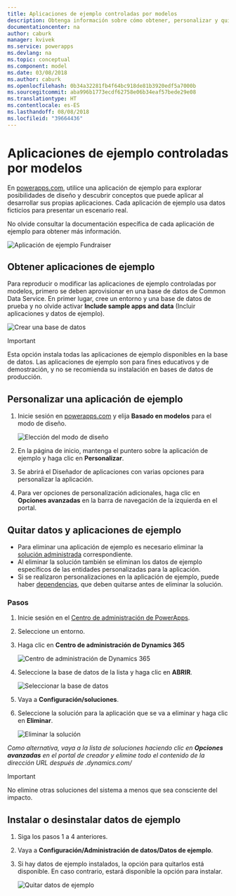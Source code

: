 ```yaml
---
title: Aplicaciones de ejemplo controladas por modelos
description: Obtenga información sobre cómo obtener, personalizar y quitar aplicaciones de ejemplo controladas por modelos.
documentationcenter: na
author: caburk
manager: kvivek
ms.service: powerapps
ms.devlang: na
ms.topic: conceptual
ms.component: model
ms.date: 03/08/2018
ms.author: caburk
ms.openlocfilehash: 0b34a32281fb4f64bc918de81b3920edf5a7000b
ms.sourcegitcommit: aba996b1773ecdf62758e06b34eaf57bede29e08
ms.translationtype: HT
ms.contentlocale: es-ES
ms.lasthandoff: 08/08/2018
ms.locfileid: "39664436"
---
```

# <a name="model-driven-sample-apps"></a>Aplicaciones de ejemplo controladas por modelos

En [powerapps.com](https://powerapps.com), utilice una aplicación de ejemplo para explorar posibilidades de diseño y descubrir conceptos que puede aplicar al desarrollar sus propias aplicaciones. Cada aplicación de ejemplo usa datos ficticios para presentar un escenario real. 

No olvide consultar la documentación específica de cada aplicación de ejemplo para obtener más información. 

![Aplicación de ejemplo Fundraiser](media/overview-model-driven-samples/fundraiser-app1.png)


## <a name="get-sample-apps"></a>Obtener aplicaciones de ejemplo

Para reproducir o modificar las aplicaciones de ejemplo controladas por modelos, primero se deben aprovisionar en una base de datos de Common Data Service. En primer lugar, cree un entorno y una base de datos de prueba y no olvide activar **Include sample apps and data** (Incluir aplicaciones y datos de ejemplo).

![Crear una base de datos](media/overview-model-driven-samples/create-database1.png)


> [!IMPORTANT]
> Esta opción instala todas las aplicaciones de ejemplo disponibles en la base de datos. Las aplicaciones de ejemplo son para fines educativos y de demostración, y no se recomienda su instalación en bases de datos de producción. 

## <a name="customize-a-sample-app"></a>Personalizar una aplicación de ejemplo

1. Inicie sesión en [powerapps.com](https://powerapps.com) y elija **Basado en modelos** para el modo de diseño. 

    ![Elección del modo de diseño](media/overview-model-driven-samples/choose-design-mode.png)

2. En la página de inicio, mantenga el puntero sobre la aplicación de ejemplo y haga clic en **Personalizar**.
3. Se abrirá el Diseñador de aplicaciones con varias opciones para personalizar la aplicación. 
4. Para ver opciones de personalización adicionales, haga clic en **Opciones avanzadas** en la barra de navegación de la izquierda en el portal.

## <a name="remove-sample-apps-and-data"></a>Quitar datos y aplicaciones de ejemplo 
- Para eliminar una aplicación de ejemplo es necesario eliminar la [solución administrada](https://docs.microsoft.com/dynamics365/customer-engagement/developer/uninstall-delete-solution) correspondiente. 
- Al eliminar la solución también se eliminan los datos de ejemplo específicos de las entidades personalizadas para la aplicación.
- Si se realizaron personalizaciones en la aplicación de ejemplo, puede haber [dependencias](https://docs.microsoft.com/dynamics365/customer-engagement/developer/dependency-tracking-solution-components), que deben quitarse antes de eliminar la solución.

### <a name="steps"></a>Pasos
1. Inicie sesión en el [Centro de administración de PowerApps](https://admin.powerapps.com).

2. Seleccione un entorno.

3. Haga clic en **Centro de administración de Dynamics 365** 

    ![Centro de administración de Dynamics 365](media/overview-model-driven-samples/admin-center.png)

4. Seleccione la base de datos de la lista y haga clic en **ABRIR**.

    ![Seleccionar la base de datos](media/overview-model-driven-samples/select-database.png)

5. Vaya a **Configuración/soluciones**.

6. Seleccione la solución para la aplicación que se va a eliminar y haga clic en **Eliminar**.

    ![Eliminar la solución](media/overview-model-driven-samples/delete-solution.png)

*Como alternativa, vaya a la lista de soluciones haciendo clic en **Opciones avanzadas** en el portal de creador y elimine todo el contenido de la dirección URL después de .dynamics.com/*

> [!IMPORTANT]
> No elimine otras soluciones del sistema a menos que sea consciente del impacto.

## <a name="install-or-uninstall-sample-data"></a>Instalar o desinstalar datos de ejemplo
1. Siga los pasos 1 a 4 anteriores.
2. Vaya a **Configuración/Administración de datos/Datos de ejemplo**.
3. Si hay datos de ejemplo instalados, la opción para quitarlos está disponible. En caso contrario, estará disponible la opción para instalar. 

    ![Quitar datos de ejemplo](media/overview-model-driven-samples/remove-sample-data.png)




